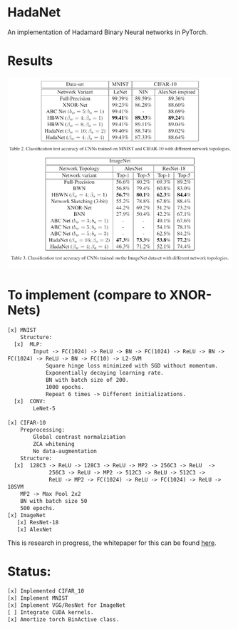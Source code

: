 # HadaNet

An implementation of Hadamard Binary Neural networks in PyTorch.


# Results
![alt text](https://raw.githubusercontent.com/akhauriyash/HadaNet/master/results.png)

# To implement (compare to XNOR-Nets)

    [x] MNIST
        Structure: 
      [x]  MLP:
            Input -> FC(1024) -> ReLU -> BN -> FC(1024) -> ReLU -> BN -> FC(1024) -> ReLU -> BN -> FC(10) -> L2-SVM
                Square hinge loss minimized with SGD without momentum. 
                Exponentially decaying learning rate.
                BN with batch size of 200.
                1000 epochs.
                Repeat 6 times -> Different initializations. 
      [x]  CONV:
            LeNet-5
        
    [x] CIFAR-10
        Preprocessing:
            Global contrast normalziation
            ZCA whitening
            No data-augmentation
        Structure:
      [x]  128C3 -> ReLU -> 128C3 -> ReLU -> MP2 -> 256C3 -> ReLU  ->
                 256C3 -> ReLU -> MP2 -> 512C3 -> ReLU -> 512C3 -> 
                 ReLU -> MP2 -> FC(1024) -> ReLU -> FC(1024) -> ReLU -> 10SVM
        MP2 -> Max Pool 2x2
        BN with batch size 50
        500 epochs.
    [x] ImageNet 
       [x] ResNet-18
       [x] AlexNet

This is research in progress, the whitepaper for this can be found [here](https://docs.google.com/document/d/18uynX2yDSWm1BVCtG3Rd4CRb6xHiRxbvprUBTb4lvjY/edit?usp=sharing).

# Status:
    [x] Implemented CIFAR_10 
    [x] Implement MNIST
    [x] Implement VGG/ResNet for ImageNet
    [ ] Integrate CUDA kernels.
    [x] Amortize torch BinActive class.
    
